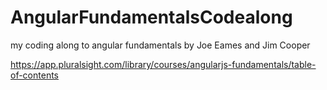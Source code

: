 # AngularFundamentalsCodealong
my coding along to angular fundamentals by Joe Eames and Jim Cooper

https://app.pluralsight.com/library/courses/angularjs-fundamentals/table-of-contents
